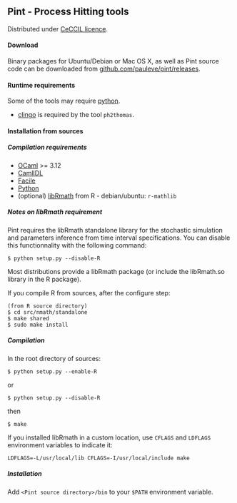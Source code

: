 ## Pint - Process Hitting tools

Distributed under [CeCCIL licence](http://cecill.info/licences/Licence_CeCILL_V2-en.html).

#### Download

Binary packages for Ubuntu/Debian or Mac OS X, as well as Pint source code can be downloaded
from [github.com/pauleve/pint/releases](https://github.com/pauleve/pint/releases/).


#### Runtime requirements

Some of the tools may require [python](http://python.org).

- [clingo](http://sourceforge.net/projects/potassco/files/clingo/) is required by the tool
  `ph2thomas`.



#### Installation from sources

##### Compilation requirements

- [OCaml](http://caml.inria.fr) >= 3.12
- [CamlIDL](http://caml.inria.fr/pub/old_caml_site/camlidl/)
- [Facile](http://www.recherche.enac.fr/opti/facile/distrib)
- [Python](http://python.org)
- (optional) [libRmath](http://www.r-project.org) from R - debian/ubuntu: `r-mathlib`


##### Notes on libRmath requirement

Pint requires the libRmath standalone library for the stochastic simulation and parameters
inference from time interval specifications.
You can disable this functionnality with the following command:

	$ python setup.py --disable-R

Most distributions provide a libRmath package (or include the libRmath.so library in the R package).

If you compile R from sources, after the configure step:

	(from R source directory)
	$ cd src/nmath/standalone
	$ make shared
	$ sudo make install


##### Compilation

In the root directory of sources:

	$ python setup.py --enable-R

or

	$ python setup.py --disable-R

then

	$ make

If you installed libRmath in a custom location, use `CFLAGS` and `LDFLAGS` environment variables to indicate it:

	LDFLAGS=-L/usr/local/lib CFLAGS=-I/usr/local/include make

##### Installation

Add `<Pint source directory>/bin` to your `$PATH` environment variable.


